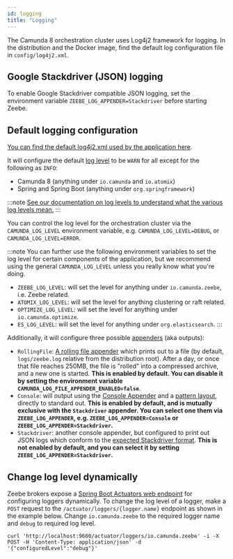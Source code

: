 ```yaml
---
id: logging
title: "Logging"
---
```


The Camunda 8 orchestration cluster uses Log4j2 framework for logging. In the distribution and the Docker image, find the default log configuration file
in `config/log4j2.xml`.

## Google Stackdriver (JSON) logging

To enable Google Stackdriver compatible JSON logging, set the environment variable `ZEEBE_LOG_APPENDER=Stackdriver` before starting Zeebe.

## Default logging configuration

[You can find the default log4j2.xml used by the application here](https://github.com/camunda/camunda/blob/main/dist/src/main/config/log4j2.xml).

It will configure the default [log level](https://logging.apache.org/log4j/2.x/manual/customloglevels.html) to be `WARN` for all except for the
following as `INFO`:

- Camunda 8 (anything under `io.camunda` and `io.atomix`)
- Spring and Spring Boot (anything under `org.springframework`)

:::note
[See our documentation on log levels to understand what the various log levels mean.](../../operational-guides/monitoring/log-levels.md)
:::

You can control the log level for the orchestration cluster via the `CAMUNDA_LOG_LEVEL` environment variable, e.g. `CAMUNDA_LOG_LEVEL=DEBUG`, or
`CAMUNDA_LOG_LEVEL=ERROR`.

:::note
You can further use the following environment variables to set the log level for certain components of the application, but we recommend using the general
`CAMUNDA_LOG_LEVEL` unless you really know what you're doing.

- `ZEEBE_LOG_LEVEL`: will set the level for anything under `io.camunda.zeebe`, i.e. Zeebe related.
- `ATOMIX_LOG_LEVEL`: will set the level for anything clustering or raft related.
- `OPTIMIZE_LOG_LEVEL`: will set the level for anything under `io.camunda.optimize`.
- `ES_LOG_LEVEL`: will set the level for anything under `org.elasticsearch`.
  :::

Additionally, it will configure three possible [appenders](https://logging.apache.org/log4j/2.x/manual/appenders.html) (aka outputs):

- `RollingFile`: [A rolling file appender](https://logging.apache.org/log4j/2.x/manual/appenders/rolling-file.html) which prints out to a file
  (by default, `logs/zeebe.log` relative from the distribution root). After a day, or once that file reaches 250MB, the file is "rolled" into a
  compressed archive, and a new one is started. **This is enabled by default. You can disable it by setting the environment variable
  `CAMUNDA_LOG_FILE_APPENDER_ENABLED=false`**.
- `Console`: will output using the [Console Appender](https://logging.apache.org/log4j/2.x/manual/appenders.html#ConsoleAppender) and a
  [pattern layout](https://logging.apache.org/log4j/2.x/manual/pattern-layout.html), directly to standard out. **This is enabled by default, and is
  mutually exclusive with the `Stackdriver` appender. You can select one them via `ZEEBE_LOG_APPENDER`, e.g. `ZEEBE_LOG_APPENDER=Console` or
  `ZEEBE_LOG_APPENDER=Stackdriver`.**
- `Stackdriver`: another console appender, but configured to print out JSON logs which conform to the
  [expected Stackdriver format](https://cloud.google.com/logging/docs/reference/v2/rest/v2/LogEntry). **This is not enabled by default, and you can
  select it by setting `ZEEBE_LOG_APPENDER=Stackdriver`.**

## Change log level dynamically

Zeebe brokers expose a [Spring Boot Actuators web endpoint](https://docs.spring.io/spring-boot/docs/current/actuator-api/html/#loggers) for configuring loggers dynamically.
To change the log level of a logger, make a `POST` request to the `/actuator/loggers/{logger.name}` endpoint as shown in the example below.
Change `io.camunda.zeebe` to the required logger name and `debug` to required log level.

```
curl 'http://localhost:9600/actuator/loggers/io.camunda.zeebe' -i -X POST -H 'Content-Type: application/json' -d '{"configuredLevel":"debug"}'
```
